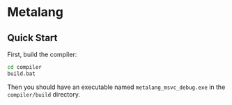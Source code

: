 # Metalang

## Quick Start

First, build the compiler:

```bat
cd compiler
build.bat
```

Then you should have an executable named `metalang_msvc_debug.exe` in the `compiler/build` directory.
